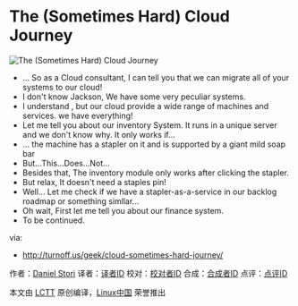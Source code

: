 The (Sometimes Hard) Cloud Journey
===============

![The (Sometimes Hard) Cloud Journey](http://turnoff.us/image/en/cloud-hard-journey.png)

- ... So as a Cloud consultant, I can tell you that we can migrate all of your systems to our cloud!
- I don't know Jackson, We have some very peculiar systems.
- I understand , but our cloud provide a wide range of machines and services. we have everything!
- Let me tell you about our inventory System. It runs in a unique server and we don't know why. It only works if...
- ... the machine has a stapler on it and is supported by a giant mild soap bar
- But...This...Does...Not...
- Besides that, The inventory module only works after clicking the stapler.
- But relax, It doesn't need a staples pin!
- Well... Let me check if we have a stapler-as-a-service in our backlog roadmap or something simllar...
- Oh wait, First let me tell you about our finance system.
- To be continued.

via:
- http://turnoff.us/geek/cloud-sometimes-hard-journey/

作者：[Daniel Stori][a]
译者：[译者ID](https://github.com/译者ID)
校对：[校对者ID](https://github.com/校对者ID)
合成：[合成者ID](https://github.com/合成者ID)
点评：[点评ID](https://github.com/点评者ID)

本文由 [LCTT](https://github.com/LCTT/TranslateProject) 原创编译，[Linux中国](https://linux.cn/) 荣誉推出

[a]:http://turnoff.us/about/
